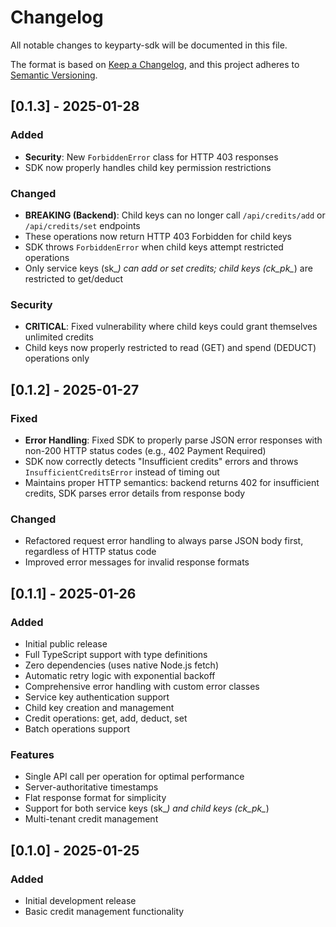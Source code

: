 # Changelog

All notable changes to keyparty-sdk will be documented in this file.

The format is based on [Keep a Changelog](https://keepachangelog.com/en/1.0.0/),
and this project adheres to [Semantic Versioning](https://semver.org/spec/v2.0.0.html).

## [0.1.3] - 2025-01-28

### Added
- **Security**: New `ForbiddenError` class for HTTP 403 responses
- SDK now properly handles child key permission restrictions

### Changed
- **BREAKING (Backend)**: Child keys can no longer call `/api/credits/add` or `/api/credits/set` endpoints
- These operations now return HTTP 403 Forbidden for child keys
- SDK throws `ForbiddenError` when child keys attempt restricted operations
- Only service keys (sk_*) can add or set credits; child keys (ck_pk_*) are restricted to get/deduct

### Security
- **CRITICAL**: Fixed vulnerability where child keys could grant themselves unlimited credits
- Child keys now properly restricted to read (GET) and spend (DEDUCT) operations only

## [0.1.2] - 2025-01-27

### Fixed
- **Error Handling**: Fixed SDK to properly parse JSON error responses with non-200 HTTP status codes (e.g., 402 Payment Required)
- SDK now correctly detects "Insufficient credits" errors and throws `InsufficientCreditsError` instead of timing out
- Maintains proper HTTP semantics: backend returns 402 for insufficient credits, SDK parses error details from response body

### Changed
- Refactored request error handling to always parse JSON body first, regardless of HTTP status code
- Improved error messages for invalid response formats

## [0.1.1] - 2025-01-26

### Added
- Initial public release
- Full TypeScript support with type definitions
- Zero dependencies (uses native Node.js fetch)
- Automatic retry logic with exponential backoff
- Comprehensive error handling with custom error classes
- Service key authentication support
- Child key creation and management
- Credit operations: get, add, deduct, set
- Batch operations support

### Features
- Single API call per operation for optimal performance
- Server-authoritative timestamps
- Flat response format for simplicity
- Support for both service keys (sk_*) and child keys (ck_pk_*)
- Multi-tenant credit management

## [0.1.0] - 2025-01-25

### Added
- Initial development release
- Basic credit management functionality
